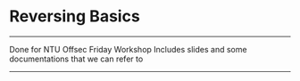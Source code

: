# Reversing Basics 
---

Done for NTU Offsec Friday Workshop
Includes slides and some documentations that we can refer to 

---
